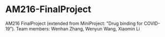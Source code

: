 # AM216-FinalProject
AM216 FinalProject (extended from MiniProject: "Drug binding for COVID-19"). Team members: Wenhan Zhang, Wenyun Wang, Xiaomin Li
